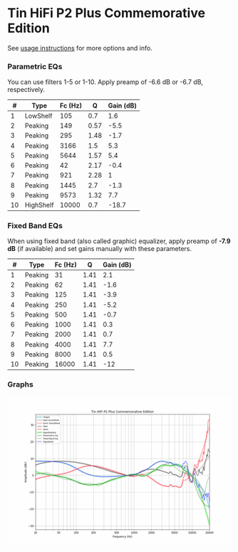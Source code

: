 # Tin HiFi P2 Plus Commemorative Edition
See [usage instructions](https://github.com/jaakkopasanen/AutoEq#usage) for more options and info.

### Parametric EQs
You can use filters 1-5 or 1-10. Apply preamp of -6.6 dB or -6.7 dB, respectively.

|   # | Type      |   Fc (Hz) |    Q |   Gain (dB) |
|-----|-----------|-----------|------|-------------|
|   1 | LowShelf  |       105 | 0.7  |         1.6 |
|   2 | Peaking   |       149 | 0.57 |        -5.5 |
|   3 | Peaking   |       295 | 1.48 |        -1.7 |
|   4 | Peaking   |      3166 | 1.5  |         5.3 |
|   5 | Peaking   |      5644 | 1.57 |         5.4 |
|   6 | Peaking   |        42 | 2.17 |        -0.4 |
|   7 | Peaking   |       921 | 2.28 |         1   |
|   8 | Peaking   |      1445 | 2.7  |        -1.3 |
|   9 | Peaking   |      9573 | 1.32 |         7.7 |
|  10 | HighShelf |     10000 | 0.7  |       -18.7 |

### Fixed Band EQs
When using fixed band (also called graphic) equalizer, apply preamp of **-7.9 dB** (if available) and set gains manually with these parameters.

|   # | Type    |   Fc (Hz) |    Q |   Gain (dB) |
|-----|---------|-----------|------|-------------|
|   1 | Peaking |        31 | 1.41 |         2.1 |
|   2 | Peaking |        62 | 1.41 |        -1.6 |
|   3 | Peaking |       125 | 1.41 |        -3.9 |
|   4 | Peaking |       250 | 1.41 |        -5.2 |
|   5 | Peaking |       500 | 1.41 |        -0.7 |
|   6 | Peaking |      1000 | 1.41 |         0.3 |
|   7 | Peaking |      2000 | 1.41 |         0.7 |
|   8 | Peaking |      4000 | 1.41 |         7.7 |
|   9 | Peaking |      8000 | 1.41 |         0.5 |
|  10 | Peaking |     16000 | 1.41 |       -12   |

### Graphs
![](./Tin%20HiFi%20P2%20Plus%20Commemorative%20Edition.png)
